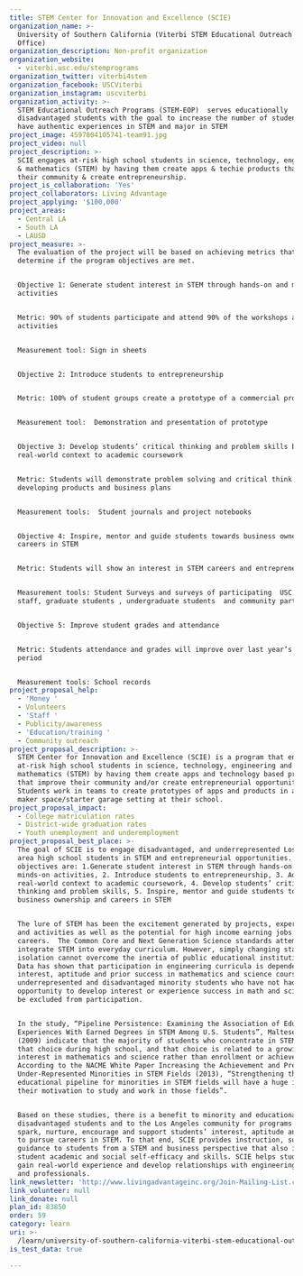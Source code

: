 ```yaml
---
title: STEM Center for Innovation and Excellence (SCIE)
organization_name: >-
  University of Southern California (Viterbi STEM Educational Outreach Programs
  Office)
organization_description: Non-profit organization
organization_website:
  - viterbi.usc.edu/stemprograms
organization_twitter: viterbi4stem
organization_facebook: USCViterbi
organization_instagram: uscviterbi
organization_activity: >-
  STEM Educational Outreach Programs (STEM-EOP)  serves educationally
  disadvantaged students with the goal to increase the number of students who
  have authentic experiences in STEM and major in STEM
project_image: 4597804105741-team91.jpg
project_video: null
project_description: >-
  SCIE engages at-risk high school students in science, technology, engineering
  & mathematics (STEM) by having them create apps & techie products that improve
  their community & create entrepreneurship.
project_is_collaboration: 'Yes'
project_collaborators: Living Advantage
project_applying: '$100,000'
project_areas:
  - Central LA
  - South LA
  - LAUSD
project_measure: >-
  The evaluation of the project will be based on achieving metrics that
  determine if the program objectives are met. 


  Objective 1: Generate student interest in STEM through hands-on and minds-on
  activities 


  Metric: 90% of students participate and attend 90% of the workshops and
  activities


  Measurement tool: Sign in sheets


  Objective 2: Introduce students to entrepreneurship


  Metric: 100% of student groups create a prototype of a commercial project


  Measurement tool:  Demonstration and presentation of prototype


  Objective 3: Develop students’ critical thinking and problem skills by adding
  real-world context to academic coursework


  Metric: Students will demonstrate problem solving and critical think skills in
  developing products and business plans


  Measurement tools:  Student journals and project notebooks


  Objective 4: Inspire, mentor and guide students towards business ownership and
  careers in STEM 


  Metric: Students will show an interest in STEM careers and entrepreneurship


  Measurement tools: Student Surveys and surveys of participating  USC faculty,
  staff, graduate students , undergraduate students  and community partners.


  Objective 5: Improve student grades and attendance


  Metric: Students attendance and grades will improve over last year’s reporting
  period


  Measurement tools: School records
project_proposal_help:
  - 'Money '
  - Volunteers
  - 'Staff '
  - Publicity/awareness
  - 'Education/training '
  - Community outreach
project_proposal_description: >-
  STEM Center for Innovation and Excellence (SCIE) is a program that engages
  at-risk high school students in science, technology, engineering and
  mathematics (STEM) by having them create apps and technology based products
  that improve their community and/or create entrepreneurial opportunities.
  Students work in teams to create prototypes of apps and products in a local
  maker space/starter garage setting at their school.
project_proposal_impact:
  - College matriculation rates
  - District-wide graduation rates
  - Youth unemployment and underemployment
project_proposal_best_place: >-
  The goal of SCIE is to engage disadvantaged, and underrepresented Los Angeles
  area high school students in STEM and entrepreneurial opportunities. The
  objectives are: 1.Generate student interest in STEM through hands-on and
  minds-on activities, 2. Introduce students to entrepreneurship, 3. Add
  real-world context to academic coursework, 4. Develop students’ critical
  thinking and problem skills, 5. Inspire, mentor and guide students towards
  business ownership and careers in STEM 


  The lure of STEM has been the excitement generated by projects, experiments
  and activities as well as the potential for high income earning jobs and
  careers.  The Common Core and Next Generation Science standards attempt to
  integrate STEM into everyday curriculum. However, simply changing standards in
  isolation cannot overcome the inertia of public educational institutions. 
  Data has shown that participation in engineering curricula is dependent on
  interest, aptitude and prior success in mathematics and science courses. Thus,
  underrepresented and disadvantaged minority students who have not had the
  opportunity to develop interest or experience success in math and science may
  be excluded from participation. 


  In the study, “Pipeline Persistence: Examining the Association of Educational
  Experiences With Earned Degrees in STEM Among U.S. Students”, Maltese and Tai
  (2009) indicate that the majority of students who concentrate in STEM make
  that choice during high school, and that choice is related to a growing
  interest in mathematics and science rather than enrollment or achievement.
  According to the NACME White Paper Increasing the Achievement and Presence of
  Under-Represented Minorities in STEM Fields (2013), “Strengthening the
  educational pipeline for minorities in STEM fields will have a huge impact on
  their motivation to study and work in those fields”. 


  Based on these studies, there is a benefit to minority and educationally
  disadvantaged students and to the Los Angeles community for programs that
  spark, nurture, encourage and support students’ interest, aptitude and efforts
  to pursue careers in STEM. To that end, SCIE provides instruction, support and
  guidance to students from a STEM and business perspective that also increases
  student academic and social self-efficacy and skills. SCIE helps students to
  gain real-world experience and develop relationships with engineering students
  and professionals.
link_newsletter: 'http://www.livingadvantageinc.org/Join-Mailing-List.cfm'
link_volunteer: null
link_donate: null
plan_id: 83850
order: 59
category: learn
uri: >-
  /learn/university-of-southern-california-viterbi-stem-educational-outreach-programs-office/
is_test_data: true

---
```

